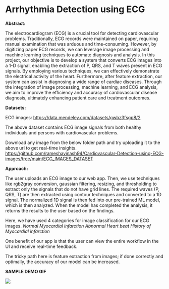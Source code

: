 # Arrhythmia Detection using ECG


**Abstract:**

The electrocardiogram (ECG) is a crucial tool for detecting cardiovascular problems. Traditionally, ECG records were maintained on paper, requiring manual examination that was arduous and time-consuming. However, by digitizing paper ECG records, we can leverage image processing and machine learning techniques to automate diagnosis and analysis. In this project, our objective is to develop a system that converts ECG images into a 1-D signal, enabling the extraction of P, QRS, and T waves present in ECG signals. By employing various techniques, we can effectively demonstrate the electrical activity of the heart. Furthermore, after feature extraction, our system can assist in diagnosing a wide range of cardiac diseases. Through the integration of image processing, machine learning, and ECG analysis, we aim to improve the efficiency and accuracy of cardiovascular disease diagnosis, ultimately enhancing patient care and treatment outcomes.

**Datasets:**

ECG images: https://data.mendeley.com/datasets/gwbz3fsgp8/2 

The above dataset contains ECG image signals from both healthy individuals and persons with cardiovascular problems.

Download any image from the below folder path and try uploading it to the above url to get real-time insights.
https://github.com/rameshavinash94/Cardiovascular-Detection-using-ECG-images/tree/main/ECG_IMAGES_DATASET

**Approach:**

The user uploads an ECG image to our web app. Then, we use techniques like rgb2gray conversion, gaussian filtering, resizing, and thresholding to extract only the signals that do not have grid lines. The required waves (P, QRS, T) are then extracted using contour techniques and converted to a 1D signal. The normalized 1D signal is then fed into our pre-trained ML model, which is then analyzed. When the model has completed the analysis, it returns the results to the user based on the findings.

Here, we have used 4 categories for image classification for our ECG images.
_Normal
Myocardial infarction
Abnormal Heart beat
History of Myocardial infarction_

One benefit of our app is that the user can view the entire workflow in the UI and receive real-time feedback.

The tricky path here is feature extraction from images; if done correctly and optimally, the accuracy of our model can be increased.

**SAMPLE DEMO GIF**

![](https://raw.githubusercontent.com/rameshavinash94/Cardiovascular-Detection-using-ECG-images/main/img/demo.gif)


